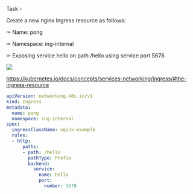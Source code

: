 Task -

Create a new nginx Ingress resource as follows:

✑ Name: pong

✑ Namespace: ing-internal

✑ Exposing service hello on path /hello using service port 5678

![](https://img.itexams.com/assets/media/exam-media/04318/0004500005.jpg)

https://kubernetes.io/docs/concepts/services-networking/ingress/#the-ingress-resource

```yaml
apiVersion: networking.k8s.io/v1
kind: Ingress
metadata:
  name: pong
  namespace: ing-internal
spec:
  ingressClassName: nginx-example
  rules:
  - http:
      paths:
      - path: /hello
        pathType: Prefix
        backend:
          service:
            name: hello
            port:
              number: 5678

```